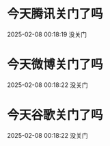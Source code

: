 # 今天腾讯关门了吗

2025-02-08 00:18:19 没关门

# 今天微博关门了吗

2025-02-08 00:18:22 没关门

# 今天谷歌关门了吗

2025-02-08 00:18:22 没关门


